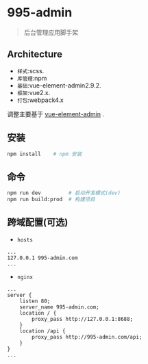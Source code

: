 # 995-admin
> 后台管理应用脚手架

## Architecture

* `样式`:scss.
* `库管理`:npm
* `基础`:vue-element-admin2.9.2.
* `框架`:vue2.x.
* `打包`:webpack4.x

调整主要基于 [vue-element-admin](https://github.com/PanJiaChen/vue-element-admin) .

## 安装

``` bash
npm install    # npm 安装
```

## 命令

``` bash
npm run dev         # 启动开发模式(dev)
npm run build:prod  # 构建项目
```

## 跨域配置(可选)

* `hosts`
```host
...
127.0.0.1 995-admin.com
...
```

* `nginx`
```nginx
...
server {
    listen 80;
    server_name 995-admin.com;
    location / {
        proxy_pass http://127.0.0.1:8688;
    }
    location /api {
        proxy_pass http://995-admin.com/api;
    }
}
...
```

